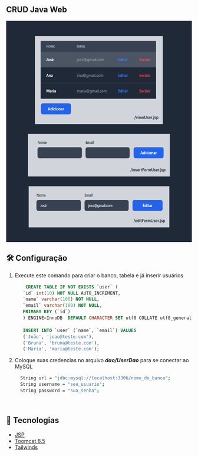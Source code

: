 <h2 align="left">
  CRUD Java Web
</h2>

<img src="https://github.com/ItamarJoire/crud-jsp-java/blob/master/src/template.png" height="600" align="center"/>


## 🛠 Configuração

1. Execute este comando para criar o banco, tabela e já inserir usuários

   ```sql
       CREATE TABLE IF NOT EXISTS `user` (
      `id` int(10) NOT NULL AUTO_INCREMENT,
      `name` varchar(100) NOT NULL,
      `email` varchar(100) NOT NULL,
      PRIMARY KEY (`id`)
      ) ENGINE=InnoDB  DEFAULT CHARACTER SET utf8 COLLATE utf8_general_ci;

      INSERT INTO `user` (`name`, `email`) VALUES
      ('João', 'joao@teste.com'),
      ('Bruna', 'bruna@teste.com'),
      ('Maria', 'maria@teste.com');
   ```

2. Coloque suas credencias no arquivo ***dao/UserDao*** para se conectar ao MySQL

   ```sh
     String url = "jdbc:mysql://localhost:3306/nome_do_banco";
     String username = "seu_usuario";
     String password = "sua_senha";
   ```

&nbsp;



## 🚀 Tecnologias

* [JSP](https://docs.oracle.com/javaee/5/tutorial/doc/bnagx.html)
* [Toomcat 8.5](https://tomcat.apache.org/download-80.cgi)
* [Tailwinds](https://tailwindcss.com/)
